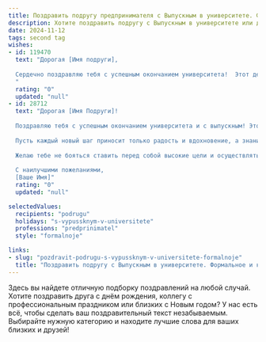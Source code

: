 ```yaml
---
title: Поздравить подругу предпринимателя с Выпускным в университете. Формальное и красивое
description: Хотите поздравить подругу с Выпускным в университете или другим праздником? Наш ИИ создаст незабываемое поздравление, а вы обязательно выделитесь среди других.  
date: 2024-11-12
tags: second tag
wishes:
- id: 119470
  text: "Дорогая [Имя подруги],
  
  Сердечно поздравляю тебя с успешным окончанием университета!  Этот день знаменует собой не только завершение важного этапа в твоей жизни, но и  старт к новым, блестящим свершениям на пути успешного предпринимателя. Желаю тебе неугасаемой энергии, творческого вдохновения,  мудрых решений и  непрерывного роста в твоем  замечательном деле. Пусть все твои начинания  приносят  успех и  признательность!  С гордостью жду твоих будущих  достижений!
  "
  rating: "0"
  updated: "null"
- id: 28712
  text: "Дорогая [Имя Подруги]!
  
  Поздравляю тебя с успешным окончанием университета и с выпускным! Этот день стал важным этапом на пути к твоей мечте стать выдающимся предпринимателем. Твоя целеустремлённость и трудолюбие стали залогом твоих достижений.
  
  Пусть каждый новый шаг приносит только радость и вдохновение, а знания, которые ты получила, открывают перед тобой все двери. Я уверена, что впереди тебя ждут большие победы и замечательные перспективы.
  
  Желаю тебе не бояться ставить перед собой высокие цели и осуществлять их с тем же блеском и энергией, которые ты проявляла все эти годы. Пусть каждый день будет полон ярких идей, успешных начинаний и верных друзей.
  
  С наилучшими пожеланиями,
  [Ваше Имя]"
  rating: "0"
  updated: "null"

selectedValues:
  recipients: "podrugu"
  holidays: "s-vypussknym-v-universitete"
  professions: "predprinimatel"
  style: "formalnoje"

links:
- slug: "pozdravit-podrugu-s-vypussknym-v-universitete-formalnoje"
  title: "Поздравить подругу с Выпускным в университете. Формальное и красивое"
---
```


Здесь вы найдете отличную подборку поздравлений на любой случай.
Хотите поздравить друга с днём рождения, коллегу с профессиональным праздником или близких с Новым годом? У нас есть всё, чтобы сделать ваш поздравительный текст незабываемым. Выбирайте нужную категорию и находите лучшие слова для ваших близких и друзей!

